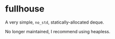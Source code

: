 # fullhouse

A very simple, `no_std`, statically-allocated deque.

No longer maintained, I recommend using heapless.
